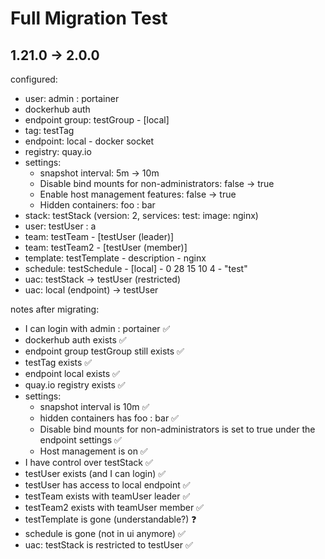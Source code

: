 # Full Migration Test

## 1.21.0 -> 2.0.0

configured: 
- user: admin : portainer
- dockerhub auth
- endpoint group: testGroup - [local]
- tag: testTag
- endpoint: local - docker socket
- registry: quay.io 
- settings:
    - snapshot interval: 5m -> 10m
    - Disable bind mounts for non-administrators: false -> true
    - Enable host management features: false -> true
    - Hidden containers: foo : bar
- stack: testStack (version: 2, services: test: image: nginx)
- user: testUser : a
- team: testTeam - [testUser (leader)]
- team: testTeam2 - [testUser (member)]
- template: testTemplate - description - nginx
- schedule: testSchedule - [local] -  0 28 15 10 4 - "test"
- uac: testStack -> testUser (restricted)
- uac: local (endpoint) -> testUser

notes after migrating:
- I can login with admin : portainer ✅
- dockerhub auth exists ✅
- endpoint group testGroup still exists ✅
- testTag exists ✅
- endpoint local exists ✅
- quay.io registry exists ✅
- settings:
    - snapshot interval is 10m ✅
    - hidden containers has foo : bar ✅
    - Disable bind mounts for non-administrators is set to true under the endpoint settings ✅
    - Host management is on ✅
- I have control over testStack ✅
- testUser exists (and I can login) ✅ 
- testUser has access to local endpoint ✅ 
- testTeam exists with teamUser leader ✅
- testTeam2 exists with teamUser member ✅
- testTemplate is gone (understandable?) ❓
- schedule is gone (not in ui anymore) ✅
- uac: testStack is restricted to testUser ✅